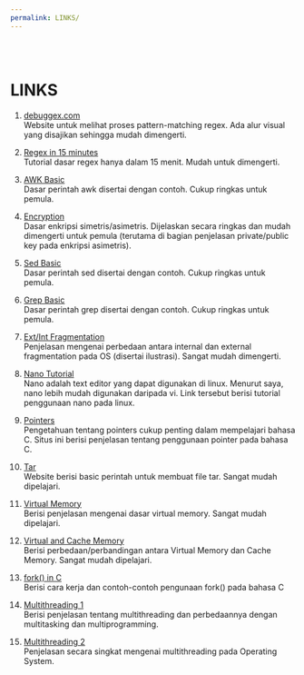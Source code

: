 ```yaml
---
permalink: LINKS/
---
```

<br>
<br>

# LINKS

1. [debuggex.com](https://www.debuggex.com/)<br>
Website untuk melihat proses pattern-matching regex. Ada alur visual yang disajikan sehingga mudah dimengerti.

2. [Regex in 15 minutes](https://www.youtube.com/watch?v=bgBWp9EIlMM)<br>
Tutorial dasar regex hanya dalam 15 menit. Mudah untuk dimengerti.

3. [AWK Basic](https://www.geeksforgeeks.org/awk-command-unixlinux-examples/)<br>
Dasar perintah awk disertai dengan contoh. Cukup ringkas untuk pemula.

4. [Encryption](https://www.youtube.com/watch?v=AQDCe585Lnc)<br>
Dasar enkripsi simetris/asimetris. Dijelaskan secara ringkas dan mudah dimengerti untuk pemula (terutama di bagian penjelasan private/public key pada enkripsi asimetris).

5. [Sed Basic](https://www.geeksforgeeks.org/sed-command-in-linux-unix-with-examples/)<br>
Dasar perintah sed disertai dengan contoh. Cukup ringkas untuk pemula.

6. [Grep Basic](https://www.geeksforgeeks.org/grep-command-in-unixlinux/)<br>
Dasar perintah grep disertai dengan contoh. Cukup ringkas untuk pemula.

7. [Ext/Int Fragmentation](https://www.geeksforgeeks.org/difference-between-internal-and-external-fragmentation/)<br>
Penjelasan mengenai perbedaan antara internal dan external fragmentation pada OS (disertai ilustrasi). Sangat mudah dimengerti.

8. [Nano Tutorial](https://www.youtube.com/watch?v=gyKiDczLIZ4)<br>
Nano adalah text editor yang dapat digunakan di linux. Menurut saya, nano lebih mudah digunakan daripada vi. Link tersebut berisi tutorial penggunaan nano pada linux.

9. [Pointers](https://www.geeksforgeeks.org/pointers-in-c-and-c-set-1-introduction-arithmetic-and-array/)<br>
Pengetahuan tentang pointers cukup penting dalam mempelajari bahasa C. Situs ini berisi penjelasan tentang penggunaan pointer pada bahasa C.

10. [Tar](https://www.geeksforgeeks.org/tar-command-linux-examples/)<br>
Website berisi basic perintah untuk membuat file tar. Sangat mudah dipelajari.

11. [Virtual Memory](https://www.geeksforgeeks.org/virtual-memory-in-operating-system/)<br>
Berisi penjelasan mengenai dasar virtual memory. Sangat mudah dipelajari.

12. [Virtual and Cache Memory](https://www.geeksforgeeks.org/difference-between-virtual-memory-and-cache-memory/)<br>
Berisi perbedaan/perbandingan antara Virtual Memory dan Cache Memory. Sangat mudah dipelajari.

13. [fork() in C](https://www.geeksforgeeks.org/fork-system-call/)<br>
Berisi cara kerja dan contoh-contoh pengunaan fork() pada bahasa C

14. [Multithreading 1](https://www.techtarget.com/whatis/definition/multithreading)<br>
Berisi penjelasan tentang multithreading dan perbedaannya dengan multitasking dan multiprogramming.

15. [Multithreading 2](https://www.geeksforgeeks.org/multithreading-in-operating-system/)<br>
Penjelasan secara singkat mengenai multithreading pada Operating System.
